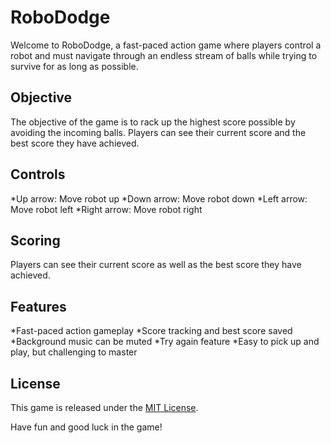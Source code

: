 # RoboDodge
Welcome to RoboDodge, a fast-paced action game where players control a robot and must navigate through an endless stream of balls while trying to survive for as long as possible.

## Objective
The objective of the game is to rack up the highest score possible by avoiding the incoming balls. Players can see their current score and the best score they have achieved.

 ## Controls
 *Up arrow: Move robot up
 *Down arrow: Move robot down
 *Left arrow: Move robot left
 *Right arrow: Move robot right

 ## Scoring
 Players can see their current score as well as the best score they have achieved.

 ## Features
 *Fast-paced action gameplay
 *Score tracking and best score saved
 *Background music can be muted
 *Try again feature
 *Easy to pick up and play, but challenging to master

 ## License
 This game is released under the [MIT License](https://opensource.org/licenses/MIT).
 
 

Have fun and good luck in the game!






  

 

